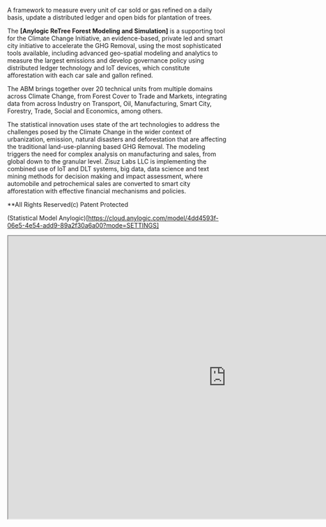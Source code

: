 A framework to measure every unit of car sold or gas refined on a daily basis, update a distributed ledger and open bids for plantation of trees.

The **[Anylogic ReTree Forest Modeling and Simulation]** is a supporting tool for the Climate Change Initiative, an evidence-based, private led and smart city initiative to accelerate the GHG Removal, using the most sophisticated tools available, including advanced geo-spatial modeling and analytics to measure the largest emissions and develop governance policy using distributed ledger technology and IoT devices, which constitute afforestation with each car sale and gallon refined.

The ABM brings together over 20 technical units from multiple domains across Climate Change, from Forest Cover to Trade and Markets, integrating data from across Industry on Transport, Oil, Manufacturing, Smart City, Forestry, Trade, Social and Economics, among others.

The statistical innovation uses state of the art technologies to address the challenges posed by the Climate Change in the wider context of urbanization, emission, natural disasters and deforestation that are affecting the traditional land-use-planning based GHG Removal. The modeling triggers the need for complex analysis on manufacturing and sales, from global down to the granular level. Zisuz Labs LLC is implementing the combined use of IoT and DLT systems, big data, data science and text mining methods for decision making and impact assessment, where automobile and petrochemical sales are converted to smart city afforestation with effective financial mechanisms and policies. 

**All Rights Reserved(c) Patent Protected

(Statistical Model Anylogic)[https://cloud.anylogic.com/model/4dd4593f-06e5-4e54-add9-89a2f30a6a00?mode=SETTINGS]

<iframe width="1000" height="650" allow="fullscreen" src="https://cloud.anylogic.com/model/4dd4593f-06e5-4e54-add9-89a2f30a6a00?mode=SETTINGS">
</iframe>
